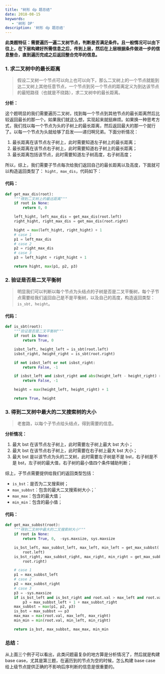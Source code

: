 ```yaml
---
title: "树形 dp 题总结"
date: 2018-08-15
keywords:
   - '树形 DP'
description: '树形 dp 题总结'
---
```


**此类题特征：需要遍历一遍二叉树节点，判断是否满足条件。且一般情况可以由下往上，在下层构建好所需信息之后，传到上层，然后在上层根据条件做进一步的信息整合，直到遍历完成之后返回整合完毕的信息。**

<!-- more -->

### **1. 求二叉树中的最长距离**

> 假设二叉树一个节点可以向上也可以向下，那么二叉树上的一个节点就能到达二叉树上其他任意节点，一个节点到另一个节点的距离定义为到达该节点的最短路径（也就是不绕路），求二叉树中的最长距离。

**分析：**

这个题明显的我们需要遍历二叉树，找到每一个节点到其他节点的最长距离然后比较返回最长的那一个。如果我们就这么想，实现起来就挺麻烦。如果换一种思考方式，我们找以每一个节点为头的子树上的最长距离，然后返回最大的那一个就行了。以每一个节点为头就给够了启发——递归啊兄弟。下面分析情况：
1. 最长距离在该节点左子树上，此时需要知道左子树上的最长距离；
2. 最长距离在该节点右子树上，此时需要知道右子树上的最长距离；
3. 最长距离包括该节点，此时需要知道左子树高度，右子树高度；

所以，综上，我们需要子节点每次给我们返回自己的最长距离以及高度，下面就可以构造返回类型了：
`hight, max_dis`，代码如下：

#### **代码：**

```python
def get_max_dis(root):
    """得到二叉树上的最远距离"""
    if root is None:
        return 0, 0

    left_hight, left_max_dis = get_max_dis(root.left)
    right_hight, right_max_dis = get_max_dis(root.right)

    hight = max(left_hight, right_hight) + 1
    # case 1
    p1 = left_max_dis
    # case 2
    p2 = right_max_dis
    # case 3
    p3 = left_hight + right_hight + 1

    return hight, max(p1, p2, p3)
```


### **2. 验证是否是二叉平衡树**

> 明显我们可以判断以每个节点为头结点的子树是否是二叉平衡树，每个子节点需要给我们返回自己是不是平衡树，以及自己的高度，构造返回类型：`is_sbt, height`。

#### **代码：**

```python
def is_sbt(root):
    """验证是否是二叉平衡树"""
    if root is None:
        return True, 0

    isbst_left, height_left = is_sbt(root.left)
    isbst_right, height_right = is_sbt(root.right)

    if not isbst_left or not isbst_right:
        return False, -1

    if isbst_left and isbst_right and abs(height_left - height_right) > 1:
        return False, -1

    height = max(height_left, height_right) + 1

    return True, height
```

### **3. 得到二叉树中最大的二叉搜索树的大小**

> 老套路，以每个子节点给头结点，得到需要的信息。

**分析情况：**
1. 最大 bst 在该节点左子树上，此时需要左子树上最大 bst 大小；
2. 最大 bst 在该节点右子树上，此时需要在右子树上最大 bst 大小；
3. 最大 bst 是以该节点为头的二叉树，此时需要左子树是不是 bst，右子树是不是 bst，左子树的最大值，右子树的最小值四个条件辅助判断；

综上，子节点需要提供给我们的返回类型包括：
* `is_bst`：是否为二叉搜索树；
* `max_subbst`：包含的最大二叉搜索树大小；`
* `max_max`：包含的最大值；
* `min_min`：包含的最小值；

#### **代码：**

```python
def get_max_subbst(root):
    """得到二叉树中最大的二叉搜索树大小"""
    if root is None:
        return True, 0,  -sys.maxsize, sys.maxsize

    is_bst_left, max_subbst_left, max_left, min_left = get_max_subbst(
        root.left)
    is_bst_right, max_subbst_right, max_right, min_right = get_max_subbst(
        root.right)

    # case 1
    p1 = max_subbst_left
    # case 2
    p2 = max_subbst_right
    # case 3
    p3 = -sys.maxsize
    if is_bst_left and is_bst_right and root.val > max_left and root.val < min_right:
        p3 = max_subbst_left + 1 + max_subbst_right
    max_subbst = max(p1, p2, p3)
    is_bst = max_subbst == p3
    max_max = max(root.val, max_left, max_right)
    min_min = min(root.val, min_left, min_right)

    return is_bst, max_subbst, max_max, min_min
```

### **总结：**

从上面三个例子可以看出，此类问题最复杂的地方算是分析情况了，然后就是构建 base case，尤其是第三题，在遍历到的节点为空的时候，怎么构建 base case 给上级节点提供正确的不影响后序判断的信息是很重要的。

